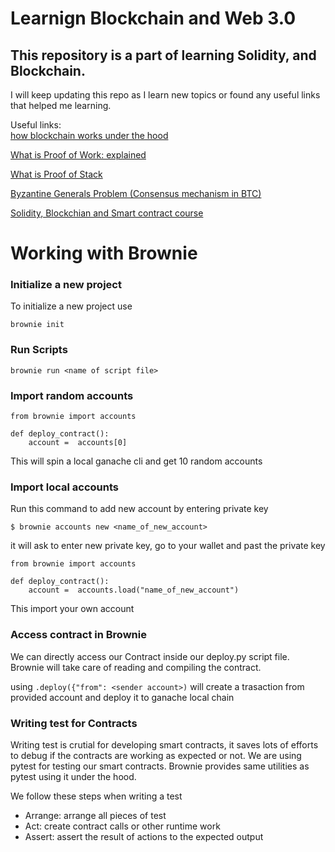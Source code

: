 # Learnign Blockchain and Web 3.0

## This repository is a part of learning Solidity, and Blockchain.

I will keep updating this repo as I learn new topics or found any useful links that helped me learning.

Useful links: <br/>
[how blockchain works under the hood](https://www.youtube.com/watch?v=Lx9zgZCMqXE&list=PLC36LpxxRvvmcsY5OF2cPlhLKoHjZS4Dm&index=1)

[What is Proof of Work: explained](https://www.youtube.com/watch?v=M576WGiDBdQ&list=PLC36LpxxRvvmcsY5OF2cPlhLKoHjZS4Dm&index=2)

[What is Proof of Stack](https://www.youtube.com/watch?v=psKDXvXdr7k)

[Byzantine Generals Problem (Consensus mechanism in BTC)](https://www.youtube.com/watch?v=dfsRQyYXOsQ&t=182s)


[Solidity, Blockchian and Smart contract course](https://www.youtube.com/watch?v=M576WGiDBdQ&list=PLC36LpxxRvvmcsY5OF2cPlhLKoHjZS4Dm&index=2)


# Working with Brownie

### Initialize a new project
To initialize a new project use 
```
brownie init
``` 

### Run Scripts
```
brownie run <name of script file>
```

### Import random accounts
```
from brownie import accounts

def deploy_contract():
    account =  accounts[0]
```
This will spin a local ganache cli and get 10 random accounts


### Import local accounts
Run this command to add new account by entering private key

```
$ brownie accounts new <name_of_new_account>
```
it will ask to enter new private key, go to your wallet and past the private key

```
from brownie import accounts

def deploy_contract():
    account =  accounts.load("name_of_new_account")
```
This import your own account

### Access contract in Brownie

We can directly access our Contract inside our deploy.py script file. Brownie will take care of reading and compiling the contract.

using `.deploy({"from": <sender account>)` will create a trasaction from provided account and deploy it to ganache local chain


### Writing test for Contracts
Writing test is crutial for developing smart contracts, it saves lots of efforts to debug if the contracts are working as expected or not. We are using pytest for testing our smart contracts. Brownie provides same utilities as pytest using it under the hood.

We follow these steps when writing a test
- Arrange: arrange all pieces of test
- Act: create contract calls or other runtime work
- Assert: assert the result of actions to the expected output